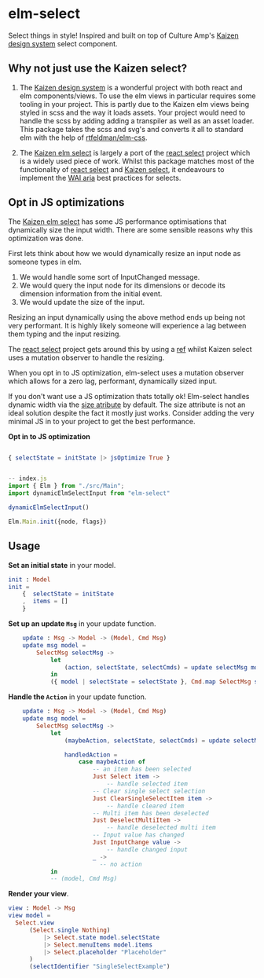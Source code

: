 # elm-select
Select things in style! Inspired and built on top of Culture Amp's [Kaizen design system](https://cultureamp.design) select component. 

## Why not just use the Kaizen select?
1. The [Kaizen design system](https://cultureamp.design/) is a wonderful project with both react and elm components/views. To use the elm views in particular requires some tooling in your project. This is partly due to the Kaizen elm views being styled in scss and the way it loads assets. Your project would need to handle the scss by adding adding a transpiler as well as an asset loader. This package takes the scss and svg's and converts it all to standard elm with the help of [rtfeldman/elm-css](https://package.elm-lang.org/packages/rtfeldman/elm-css/latest/).

2. The [Kaizen elm select](https://cultureamp.design/storybook/?path=/story/select-elm--multi-select-searchable) is largely a port of the [react select](https://react-select.com/home) project which is a widely used piece of work. Whilst this package matches most of the functionality of [react select]() and [Kaizen select](), it endeavours to implement the [WAI aria](https://www.w3.org/TR/wai-aria-practices/examples/combobox/aria1.1pattern/listbox-combo.html) best practices for selects.

## Opt in JS optimizations
The [Kaizen elm select](https://cultureamp.design/storybook/?path=/story/select-elm--multi-select-searchable) has some JS performance optimisations that dynamically size the input width. There are some sensible reasons why this optimization was done.

First lets think about how we would dynamically resize an input node as someone types in elm. 
1. We would handle some sort of InputChanged message.
2. We would query the input node for its dimensions or decode its dimension information from the initial event.
3. We would update the size of the input.

Resizing an input dynamically using the above method ends up being not very performant. It is highly likely someone will experience a lag between them typing and the input resizing.

The [react select](https://react-select.com/home) project gets around this by using a [ref](https://reactjs.org/docs/refs-and-the-dom.html) whilst Kaizen select uses a mutation observer to handle the resizing.

When you opt in to JS optimization, elm-select uses a mutation observer which allows for a zero lag, performant, dynamically sized input.

If you don't want use a JS optimization thats totally ok! Elm-select handles dynamic width via the [size atribute](https://developer.mozilla.org/en-US/docs/Web/HTML/Attributes/size) by default. The size attribute is not an ideal solution despite the fact it mostly just works. Consider adding the very minimal JS in to your project to get the best performance.

__Opt in to JS optimization__
```elm

{ selectState = initState |> jsOptimize True }
```

```javascript

-- index.js 
import { Elm } from "./src/Main";
import dynamicElmSelectInput from "elm-select"

dynamicElmSelectInput()

Elm.Main.init({node, flags})
```

## Usage
__Set an initial state__ in your model.

```elm
init : Model
init = 
    {  selectState = initState
    ,  items = []
    }
```

__Set up an update `Msg`__ in your update function.

```elm
    update : Msg -> Model -> (Model, Cmd Msg)
    update msg model =
        SelectMsg selectMsg ->
            let
                (action, selectState, selectCmds) = update selectMsg model.selectState
            in
            ({ model | selectState = selectState }, Cmd.map SelectMsg selectCmds)

```

__Handle the `Action`__ in your update function.

```elm
    update : Msg -> Model -> (Model, Cmd Msg)
    update msg model =
        SelectMsg selectMsg ->
            let
                (maybeAction, selectState, selectCmds) = update selectMsg model.selectState

                handledAction =
                    case maybeAction of 
                        -- an item has been selected
                        Just Select item ->
                            -- handle selected item
                        -- Clear single select selection
                        Just ClearSingleSelectItem item ->
                            -- handle cleared item
                        -- Multi item has been deselected
                        Just DeselectMultiItem ->
                            -- handle deselected multi item
                        -- Input value has changed
                        Just InputChange value ->
                            -- handle changed input
                        _ ->
                          -- no action
            in
            -- (model, Cmd Msg)
```

__Render your view__.

```elm
view : Model -> Msg
view model =
  Select.view 
      (Select.single Nothing)
          |> Select.state model.selectState
          |> Select.menuItems model.items
          |> Select.placeholder "Placeholder"
      )
      (selectIdentifier "SingleSelectExample")
```


